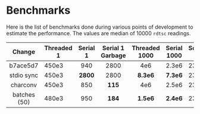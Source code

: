 # Benchmarks

Here is the list of benchmarks done during various points of development to
estimate the performance. The values are median of 10000 `rdtsc` readings.

|    Change    | Threaded 1 | Serial 1 | Serial 1 Garbage | Threaded 1000 | Serial 1000 | Solve 1 |
| :----------: | ---------- | :------: | :--------------: | :-----------: | ----------- | ------- |
|   b7ace5d7   | 450e3      |   940    |       2800       |      4e6      | 2.3e6       | 23      |
|  stdio sync  | 450e3      | **2800** |       2800       |   **8.3e6**   | **7.3e6**   | 23      |
|   charconv   | 450e3      |   850    |     **115**      |      4e6      | 2.5e6       | 23      |
| batches (50) | 480e3      |   950    |     **184**      |   **1.5e6**   | **2.4e6**   | 23      |

